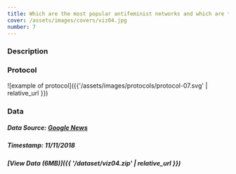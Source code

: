 ```yaml
---
title: Which are the most popular antifeminist networks and which are their topics?
cover: /assets/images/covers/viz04.jpg
number: 7
---
```

### Description



### Protocol
![example of protocol]({{'/assets/images/protocols/protocol-07.svg' | relative_url }})


### Data
##### Data Source: [Google News](https://news.google.com/)
##### Timestamp: 11/11/2018
##### [View Data (6MB)]({{ '/dataset/viz04.zip' | relative_url }})
